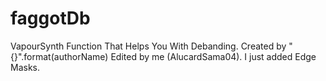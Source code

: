 # faggotDb
 VapourSynth Function That Helps You With Debanding.
Created by "{}".format(authorName)
Edited by me (AlucardSama04). I just added Edge Masks.
